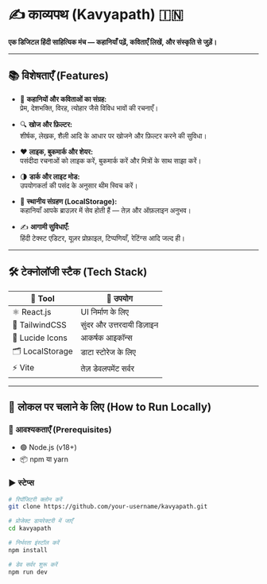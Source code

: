 # ✍️ काव्यपथ (Kavyapath) 🇮🇳  
**एक डिजिटल हिंदी साहित्यिक मंच — कहानियाँ पढ़ें, कविताएँ लिखें, और संस्कृति से जुड़ें।**

---

## 📚 विशेषताएँ (Features)

- 📖 **कहानियों और कविताओं का संग्रह:**  
  प्रेम, देशभक्ति, विरह, त्योहार जैसे विविध भावों की रचनाएँ।

- 🔍 **खोज और फ़िल्टर:**  
  शीर्षक, लेखक, शैली आदि के आधार पर खोजने और फ़िल्टर करने की सुविधा।

- ❤️ **लाइक, बुकमार्क और शेयर:**  
  पसंदीदा रचनाओं को लाइक करें, बुकमार्क करें और मित्रों के साथ साझा करें।

- 🌗 **डार्क और लाइट मोड:**  
  उपयोगकर्ता की पसंद के अनुसार थीम स्विच करें।

- 💾 **स्थानीय संग्रहण (LocalStorage):**  
  कहानियाँ आपके ब्राउज़र में सेव होती हैं — तेज़ और ऑफ़लाइन अनुभव।

- ✍️ **आगामी सुविधाएँ:**  
  हिंदी टेक्स्ट एडिटर, यूज़र प्रोफ़ाइल, टिप्पणियाँ, रेटिंग्स आदि जल्द ही।

---

## 🛠️ टेक्नोलॉजी स्टैक (Tech Stack)

| 🔧 Tool          | 🔎 उपयोग                          |
|------------------|-----------------------------------|
| ⚛️ React.js      | UI निर्माण के लिए                  |
| 🎨 TailwindCSS   | सुंदर और उत्तरदायी डिज़ाइन        |
| 🧠 Lucide Icons   | आकर्षक आइकॉन्स                   |
| 🗂️ LocalStorage   | डाटा स्टोरेज के लिए                |
| ⚡ Vite           | तेज़ डेवलपमेंट सर्वर               |

---

## 🚀 लोकल पर चलाने के लिए (How to Run Locally)

### 🔧 आवश्यकताएँ (Prerequisites)
- 🟢 Node.js (v18+)
- 📦 npm या yarn

### ▶️ स्टेप्स

```bash
# रिपॉजिटरी क्लोन करें
git clone https://github.com/your-username/kavyapath.git

# प्रोजेक्ट डायरेक्टरी में जाएँ
cd kavyapath

# निर्भरता इंस्टॉल करें
npm install

# डेव सर्वर शुरू करें
npm run dev
```
